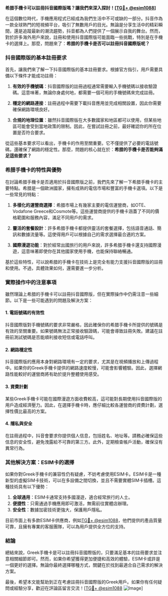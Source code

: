 **希腊手機卡可以註冊抖音國際版嗎？讓我們來深入探討！[[TG💪+ @esim1088](https://t.me/s/esim1088)]**

在這個數位時代，手機應用程式已經成為我們生活中不可或缺的一部分。抖音作為一款全球熱門的短視頻平台，吸引了無數用戶的目光。無論是分享生活中的精彩瞬間，還是追蹤最新的潮流趨勢，抖音都為人們提供了一個展示自我的舞台。然而，對於許多海外用戶來說，註冊和使用抖音國際版可能面臨一些挑戰，特別是在手機卡的選擇上。那麼，問題來了：**希腊的手機卡是否可以註冊抖音國際版呢？**

### 抖音國際版的基本註冊要求

首先，讓我們來了解一下抖音國際版的基本註冊要求。根據官方指引，用戶需要具備以下條件才能成功註冊：

1. **有效的手機號碼**：抖音國際版的註冊過程通常需要輸入手機號碼以接收驗證碼。這意味著，無論你身處何地，都需要一個可用的手機號碼來完成註冊。
   
2. **穩定的網路連接**：註冊過程中需要下載抖音應用並完成相關設置，因此你需要確保網路環境良好。

3. **合規的地理位置**：雖然抖音國際版在大多數國家和地區都可以使用，但某些地區可能會受到當地政策的限制。因此，在嘗試註冊之前，最好確認你的所在位置是否符合要求。

從這些基本要求可以看出，手機卡的作用至關重要。它不僅提供了必要的電話號碼，還確保了網路的穩定性。那麼，問題的核心就在於：**希腊的手機卡是否能夠滿足這些要求？**

### 希腊手機卡的特性與優勢

在討論希腊手機卡是否適用於抖音國際版之前，我們先來了解一下希腊手機卡的主要特點。希腊是一個歐洲國家，擁有成熟的電信市場和豐富的手機卡選項。以下是一些常見的特點：

1. **多樣化的運營商選擇**：希腊市場上有幾家主要的電信運營商，如OTE、Vodafone Greece和Cosmote等。這些運營商提供的手機卡涵蓋了不同的價格範圍和服務內容，滿足不同用戶的需求。

2. **靈活的套餐設計**：許多希腊手機卡都提供靈活的套餐選擇，包括語音通話、簡訊和數據流量等。這使得用戶可以根據自己的需求選擇最合適的方案。

3. **國際漫遊功能**：對於經常出國旅行的用戶來說，許多希腊手機卡還支持國際漫遊，這意味著即使你在其他國家使用手機，也能保持聯絡暢通。

基於這些特性，可以說希腊的手機卡在技術上是完全有能力支援抖音國際版的註冊和使用。不過，具體效果如何，還需要進一步分析。

### 實際操作中的注意事項

雖然理論上希腊的手機卡可以註冊抖音國際版，但在實際操作中仍需注意一些細節。以下是一些可能遇到的問題及解決方案：

#### 1. 電話號碼的有效性
抖音國際版對手機號碼的要求非常嚴格，因此確保你的希腊手機卡所提供的號碼是有效的至關重要。如果號碼無法正常接收驗證碼，可能會導致註冊失敗。建議在註冊前測試號碼是否能順利接收短信或電話呼叫。

#### 2. 網路穩定性
抖音國際版的應用本身對網路環境有一定的要求，尤其是在視頻播放和上傳過程中。如果你的Greek手機卡提供的網路速度較慢，可能會影響體驗。因此，選擇網路性能較好的運營商將有助於提升整體使用感受。

#### 3. 資費計劃
某些Greek手機卡可能在國際漫遊方面收費較高，這可能對長期使用抖音國際版的用戶造成經濟壓力。因此，在選擇手機卡時，應仔細比較各運營商的資費計劃，選擇性價比最高的方案。

#### 4. 隱私與安全
在註冊過程中，抖音會要求你提供個人信息，包括姓名、地址等。請務必確保這些信息的安全性，避免洩露給不可靠的第三方。此外，定期檢查帳戶活動，確保沒有異常行為。

### 其他解決方案：ESIM卡的選擇

如果你對Greek手機卡的兼容性仍有疑慮，不妨考慮使用ESIM卡。ESIM卡是一種新型的虛擬SIM卡技術，可以在多設備之間切換，並且不需要實體SIM卡插槽。這種技術具有以下優勢：

1. **全球通用**：ESIM卡通常支持多國漫遊，適合經常旅行的人士。
2. **便捷性**：只需通過手機應用即可激活，無需前往實體店辦理。
3. **安全性**：數據加密技術更強大，保護用戶隱私。

目前市面上有多款ESIM卡供應商，例如[TG💪+ @esim1088](https://t.me/s/esim1088)，他們提供的產品質量可靠，且擁有專業的客服團隊，可以為用戶提供全方位的支持。

### 結論

總結來說，Greek手機卡是可以註冊抖音國際版的，只要滿足基本的註冊要求並注意相關細節即可。然而，如果你希望獲得更加便捷和高效的體驗，ESIM卡或許是一個更好的選擇。無論你最終選擇哪種方式，關鍵在於找到最適合自己需求的解決方案。

最後，希望本文能幫助到正在考慮註冊抖音國際版的Greek用戶。如果你有任何疑問或經驗分享，歡迎在評論區留言交流！[[TG💪+ @esim1088](https://t.me/s/esim1088) ![Image](https://i.postimg.cc/4NQfJmqS/Snipaste-2025-05-13-00-14-12.png)]